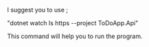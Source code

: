 
I suggest you to use ;

"dotnet watch ls https --project ToDoApp.Api"

This command will help you to run the program.
